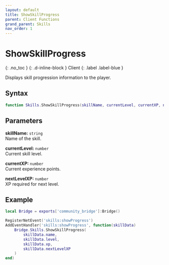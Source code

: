 ```yaml
---
layout: default
title: ShowSkillProgress
parent: Client Functions
grand_parent: Skills
nav_order: 1
---
```


# ShowSkillProgress
{: .no_toc }
{: .d-inline-block }
Client
{: .label .label-blue }

Displays skill progression information to the player.

## Syntax

```lua
function Skills.ShowSkillProgress(skillName, currentLevel, currentXP, nextLevelXP)
```

## Parameters

**skillName:** `string`  
Name of the skill.

**currentLevel:** `number`  
Current skill level.

**currentXP:** `number`  
Current experience points.

**nextLevelXP:** `number`  
XP required for next level.

## Example

```lua
local Bridge = exports['community_bridge']:Bridge()

RegisterNetEvent('skills:showProgress')
AddEventHandler('skills:showProgress', function(skillData)
    Bridge.Skills.ShowSkillProgress(
        skillData.name,
        skillData.level,
        skillData.xp,
        skillData.nextLevelXP
    )
end)
```
